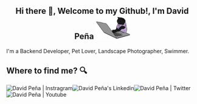 <h2><center>Hi there 👋, Welcome to my Github!, I'm David Peña <img src="assets/cats/cat-dev.gif" width="90"> </center></h2>

I'm a Backend Developer, Pet Lover, Landscape Photographer, Swimmer. 

<h2>Where to find me? 🔍</h2>

<a href="https://www.instagram.com/davis_felipe">
  <img align="left" alt="David Peña | Instragram" src="https://img.shields.io/badge/Instagram-E4405F?style=for-the-badge&logo=instagram&logoColor=white" />
</a>
<a href="https://www.linkedin.com/in/davisfelipe/">
  <img align="left" alt="David Peña's Linkedin" src="https://img.shields.io/badge/LinkedIn-0077B5?style=for-the-badge&logo=linkedin&logoColor=white" />
</a>
<a href="https://twitter.com/davisfelipe96">
  <img align="left" alt="David Peña | Twitter" src="https://img.shields.io/badge/Twitter-1DA1F2?style=for-the-badge&logo=twitter&logoColor=white" />
</a>
<a href="https://music.youtube.com/channel/UCXlatp0alW_fJWSKBw_IYhg">
  <img align="left" alt="David Peña | Youtube" src="https://img.shields.io/badge/YouTube_Music-FF0000?style=for-the-badge&logo=youtube-music&logoColor=white" />
</a>



<!--
**davisfelipe/davisfelipe** is a ✨ _special_ ✨ repository because its `README.md` (this file) appears on your GitHub profile.

Here are some ideas to get you started:

- 🔭 I’m currently working on ...
- 🌱 I’m currently learning ...
- 👯 I’m looking to collaborate on ...
- 🤔 I’m looking for help with ...
- 💬 Ask me about ...
- 📫 How to reach me: ...
- 😄 Pronouns: ...
- ⚡ Fun fact: ...
-->
